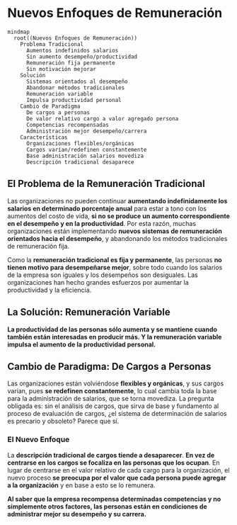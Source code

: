 # Nuevos Enfoques de Remuneración

```mermaid
mindmap
  root((Nuevos Enfoques de Remuneración))
    Problema Tradicional
      Aumentos indefinidos salarios
      Sin aumento desempeño/productividad
      Remuneración fija permanente
      Sin motivación mejorar
    Solución
      Sistemas orientados al desempeño
      Abandonar métodos tradicionales
      Remuneración variable
      Impulsa productividad personal
    Cambio de Paradigma
      De cargos a personas
      De valor relativo cargo a valor agregado persona
      Competencias recompensadas
      Administración mejor desempeño/carrera
    Características
      Organizaciones flexibles/orgánicas
      Cargos varían/redefinen constantemente
      Base administración salarios movediza
      Descripción tradicional desaparece
```

## El Problema de la Remuneración Tradicional

Las organizaciones no pueden continuar **aumentando indefinidamente los salarios en determinado porcentaje anual** para estar a tono con los aumentos del costo de vida, **si no se produce un aumento correspondiente en el desempeño y en la productividad**. Por esta razón, muchas organizaciones están implementando **nuevos sistemas de remuneración orientados hacia el desempeño**, y abandonando los métodos tradicionales de remuneración fija.

Como la **remuneración tradicional es fija y permanente**, las personas **no tienen motivo para desempeñarse mejor**, sobre todo cuando los salarios de la empresa son iguales y los desempeños son desiguales. Las organizaciones han hecho grandes esfuerzos por aumentar la productividad y la eficiencia.

## La Solución: Remuneración Variable

**La productividad de las personas sólo aumenta y se mantiene cuando también están interesadas en producir más. Y la remuneración variable impulsa el aumento de la productividad personal.**

## Cambio de Paradigma: De Cargos a Personas

Las organizaciones están volviéndose **flexibles y orgánicas**, y sus cargos varían, pues **se redefinen constantemente**, lo cual cambia toda la base para la administración de salarios, que se torna movediza. La pregunta obligada es: sin el análisis de cargos, que sirva de base y fundamento al proceso de evaluación de cargos, ¿el sistema de determinación de salarios es precario y obsoleto? Parece que sí.

### El Nuevo Enfoque

La **descripción tradicional de cargos tiende a desaparecer**. **En vez de centrarse en los cargos se focaliza en las personas que los ocupan**. En lugar de centrarse en el valor relativo de cada cargo para la organización, el nuevo proceso **se preocupa por el valor que cada persona puede agregar a la organización** y en base a esto se lo remunera.

**Al saber que la empresa recompensa determinadas competencias y no simplemente otros factores, las personas están en condiciones de administrar mejor su desempeño y su carrera.** 